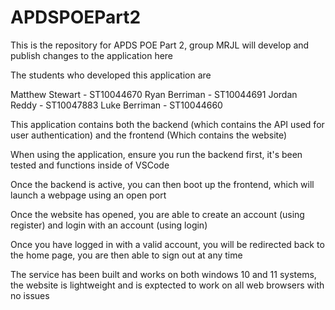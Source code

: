 # APDSPOEPart2
This is the repository for APDS POE Part 2, group MRJL will develop and publish changes to the application here

The students who developed this application are

Matthew Stewart - ST10044670
Ryan Berriman - ST10044691
Jordan Reddy - ST10047883
Luke Berriman - ST10044660

This application contains both the backend (which contains the API used for user authentication) and the frontend (Which contains the website)

When using the application, ensure you run the backend first, it's been tested and functions inside of VSCode

Once the backend is active, you can then boot up the frontend, which will launch a webpage using an open port

Once the website has opened, you are able to create an account (using register) and login with an account (using login)

Once you have logged in with a valid account, you will be redirected back to the home page, you are then able to sign out at any time

The service has been built and works on both windows 10 and 11 systems, the website is lightweight and is exptected to work on all web browsers with no issues